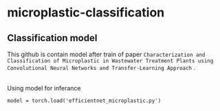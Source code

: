 # microplastic-classification
## Classification model 

This github is contain model after train of paper  `Characterization and Classification of Microplastic in Wastewater Treatment Plants using Convolutional Neural Networks and Transfer-Learning Approach` . 
<br />
<br />

Using model for inferance 
```
model = torch.load('efficientnet_microplastic.py')
```

